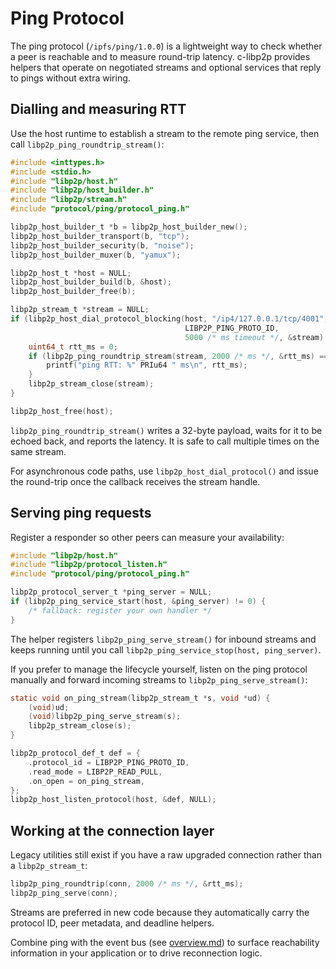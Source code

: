 # Ping Protocol

The ping protocol (`/ipfs/ping/1.0.0`) is a lightweight way to check whether a
peer is reachable and to measure round-trip latency. c-libp2p provides helpers
that operate on negotiated streams and optional services that reply to pings
without extra wiring.

## Dialling and measuring RTT

Use the host runtime to establish a stream to the remote ping service, then call
`libp2p_ping_roundtrip_stream()`:

```c
#include <inttypes.h>
#include <stdio.h>
#include "libp2p/host.h"
#include "libp2p/host_builder.h"
#include "libp2p/stream.h"
#include "protocol/ping/protocol_ping.h"

libp2p_host_builder_t *b = libp2p_host_builder_new();
libp2p_host_builder_transport(b, "tcp");
libp2p_host_builder_security(b, "noise");
libp2p_host_builder_muxer(b, "yamux");

libp2p_host_t *host = NULL;
libp2p_host_builder_build(b, &host);
libp2p_host_builder_free(b);

libp2p_stream_t *stream = NULL;
if (libp2p_host_dial_protocol_blocking(host, "/ip4/127.0.0.1/tcp/4001",
                                       LIBP2P_PING_PROTO_ID,
                                       5000 /* ms timeout */, &stream) == 0) {
    uint64_t rtt_ms = 0;
    if (libp2p_ping_roundtrip_stream(stream, 2000 /* ms */, &rtt_ms) == LIBP2P_PING_OK) {
        printf("ping RTT: %" PRIu64 " ms\n", rtt_ms);
    }
    libp2p_stream_close(stream);
}

libp2p_host_free(host);
```

`libp2p_ping_roundtrip_stream()` writes a 32-byte payload, waits for it to be
echoed back, and reports the latency. It is safe to call multiple times on the
same stream.

For asynchronous code paths, use `libp2p_host_dial_protocol()` and issue the
round-trip once the callback receives the stream handle.

## Serving ping requests

Register a responder so other peers can measure your availability:

```c
#include "libp2p/host.h"
#include "libp2p/protocol_listen.h"
#include "protocol/ping/protocol_ping.h"

libp2p_protocol_server_t *ping_server = NULL;
if (libp2p_ping_service_start(host, &ping_server) != 0) {
    /* fallback: register your own handler */
}
```

The helper registers `libp2p_ping_serve_stream()` for inbound streams and keeps
running until you call `libp2p_ping_service_stop(host, ping_server)`.

If you prefer to manage the lifecycle yourself, listen on the ping protocol
manually and forward incoming streams to `libp2p_ping_serve_stream()`:

```c
static void on_ping_stream(libp2p_stream_t *s, void *ud) {
    (void)ud;
    (void)libp2p_ping_serve_stream(s);
    libp2p_stream_close(s);
}

libp2p_protocol_def_t def = {
    .protocol_id = LIBP2P_PING_PROTO_ID,
    .read_mode = LIBP2P_READ_PULL,
    .on_open = on_ping_stream,
};
libp2p_host_listen_protocol(host, &def, NULL);
```

## Working at the connection layer

Legacy utilities still exist if you have a raw upgraded connection rather than a
`libp2p_stream_t`:

```c
libp2p_ping_roundtrip(conn, 2000 /* ms */, &rtt_ms);
libp2p_ping_serve(conn);
```

Streams are preferred in new code because they automatically carry the protocol
ID, peer metadata, and deadline helpers.

Combine ping with the event bus (see [overview.md](overview.md)) to surface
reachability information in your application or to drive reconnection logic.
